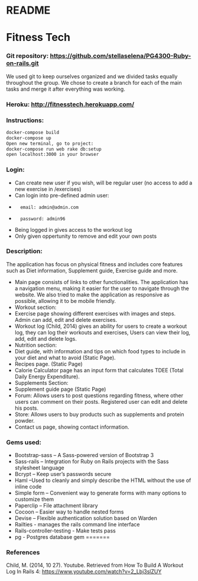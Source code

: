 ﻿# README

# Fitness Tech
### Git repository: https://github.com/stellaselena/PG4300-Ruby-on-rails.git
We used git to keep ourselves organized and we divided tasks equally throughout the group. We chose to create a branch for each of the main tasks and merge it after everything was working. 
### Heroku: http://fitnesstech.herokuapp.com/
### Instructions: 
```sh
docker-compose build
docker-compose up
Open new terminal, go to project: 
docker-compose run web rake db:setup
open localhost:3000 in your browser
```
### Login: 
-	Can create new user if you wish, will be regular user (no access to add a new exercise in /exercises)
-	Can login into pre-defined admin user:
-		email: admin@admin.com
-		password: admin96
-	Being logged in gives access to the workout log
-	Only given oppertunity to remove and edit your own posts
### Description: 
The application has focus on physical fitness and includes core features such as Diet information, Supplement guide, Exercise guide and more.  
-	Main page consists of links to other functionalities. The application has a navigation menu, making it easier for the user to navigate through the website. We also tried to make the application as responsive as possible, allowing it to be mobile friendly.
-	Workout section:
-	 Exercise page showing different exercises with images and steps. Admin can add, edit and delete exercises.  
-	Workout log (Child, 2014) gives an ability for users to create a workout log, they can log their workouts and exercises, Users can view their log, add, edit and delete logs. 
-	Nutrition section:
-	Diet guide, with information and tips on which food types to include in your diet and what to avoid (Static Page). 
-	 Recipes page.  (Static Page)
-	Calorie Calculator page has an input form that calculates TDEE (Total Daily Energy Expenditure).
-	Supplements Section:
-	Supplement guide page (Static Page)
-	Forum: Allows users to post questions regarding fitness, where other users can comment on their posts. Registered user can edit and delete his posts. 
-	Store: Allows users to buy products such as supplements and protein powder.
-	Contact us page, showing contact information.
### Gems used: 
-	Bootstrap-sass – A Sass-powered version of Bootstrap 3
-	Sass-rails – Integration for Ruby on Rails projects with the Sass stylesheet language
-	Bcrypt – Keep user’s passwords secure
-	Haml –Used to cleanly and simply describe the HTML without the use of inline code
-	Simple form – Convenient way to generate forms with many options to customize them 
-	Paperclip – File attachment library
-	Cocoon – Easier way to handle nested forms 
-	Devise – Flexible authentication solution based on Warden
- 	Railties - manages the rails command line interface
- 	Rails-controller-testing - Make tests pass
-	pg - Postgres database gem
=======

### References
Child, M. (2014, 10 27). Youtube. Retrieved from How To Build A Workout Log In Rails 4:
https://www.youtube.com/watch?v=2_Lbj3slZUY

